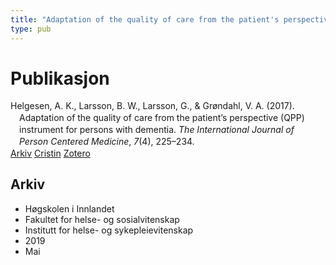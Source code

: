 ```yaml
---
title: "Adaptation of the quality of care from the patient's perspective (QPP) instrument for persons with dementia"
type: pub
---
```

<h1>Publikasjon</h1>
<article id="csl-bib-container-GCN5D2QQ" class="csl-bib-container">
  <div class="csl-bib-body" style="line-height: 1.35; padding-left: 1em; text-indent:-1em;">
  <div class="csl-entry">Helgesen, A. K., Larsson, B. W., Larsson, G., &amp; Gr&#xF8;ndahl, V. A. (2017). Adaptation of the quality of care from the patient&#x2019;s perspective (QPP) instrument for persons with dementia. <i>The International Journal of Person Centered Medicine</i>, <i>7</i>(4), 225&#x2013;234.</div>
</div>
  <div class="csl-bib-buttons">
    <a href="#taxonomy-article-GCN5D2QQ" class="csl-bib-button">Arkiv</a>
    <a href="https://app.cristin.no/results/show.jsf?id=1696997" alt="Cristin URL" class="csl-bib-button">Cristin</a>
    <a href="http://zotero.org/groups/5022929/items/GCN5D2QQ" alt="Zotero URL" class="csl-bib-button">Zotero</a>
  </div>
  <div id="csl-bib-meta-container-GCN5D2QQ"></div>
</article>
<div id="csl-bib-meta-GCN5D2QQ" class="csl-bib-meta">
  <article id="taxonomy-article-GCN5D2QQ" class="taxonomy-article">
    <h1>Arkiv</h1>
    <ul>
      <li>Høgskolen i Innlandet</li>
      <li>Fakultet for helse- og sosialvitenskap</li>
      <li>Institutt for helse- og sykepleievitenskap</li>
      <li>2019</li>
      <li>Mai</li>
    </ul>
  </article>
</div>
